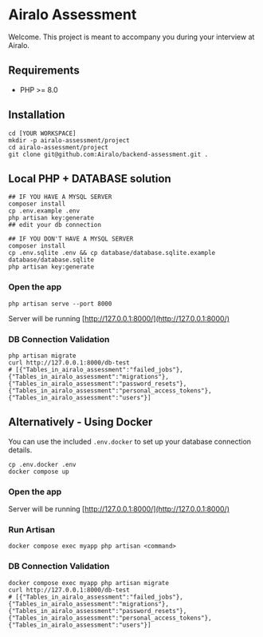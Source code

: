 # Airalo Assessment
Welcome. This project is meant to accompany you during your interview at Airalo.

## Requirements
- PHP >= 8.0

## Installation
```
cd [YOUR WORKSPACE]
mkdir -p airalo-assessment/project   
cd airalo-assessment/project
git clone git@github.com:Airalo/backend-assessment.git .
```

## Local PHP + DATABASE solution
```
## IF YOU HAVE A MYSQL SERVER
composer install
cp .env.example .env
php artisan key:generate
## edit your db connection
```

```
## IF YOU DON'T HAVE A MYSQL SERVER
composer install
cp .env.sqlite .env && cp database/database.sqlite.example database/database.sqlite
php artisan key:generate
```

### Open the app
```
php artisan serve --port 8000
```
Server will be running [http://127.0.0.1:8000/](http://127.0.0.1:8000/)

### DB Connection Validation

```
php artisan migrate
curl http://127.0.0.1:8000/db-test
# [{"Tables_in_airalo_assessment":"failed_jobs"},{"Tables_in_airalo_assessment":"migrations"},{"Tables_in_airalo_assessment":"password_resets"},{"Tables_in_airalo_assessment":"personal_access_tokens"},{"Tables_in_airalo_assessment":"users"}]
```

## Alternatively - Using Docker
You can use the included `.env.docker` to set up your database connection details.
```
cp .env.docker .env
docker compose up
```

### Open the app
Server will be running [http://127.0.0.1:8000/](http://127.0.0.1:8000/)

### Run Artisan
```
docker compose exec myapp php artisan <command>
```

### DB Connection Validation

```
docker compose exec myapp php artisan migrate
curl http://127.0.0.1:8000/db-test
# [{"Tables_in_airalo_assessment":"failed_jobs"},{"Tables_in_airalo_assessment":"migrations"},{"Tables_in_airalo_assessment":"password_resets"},{"Tables_in_airalo_assessment":"personal_access_tokens"},{"Tables_in_airalo_assessment":"users"}]
```
